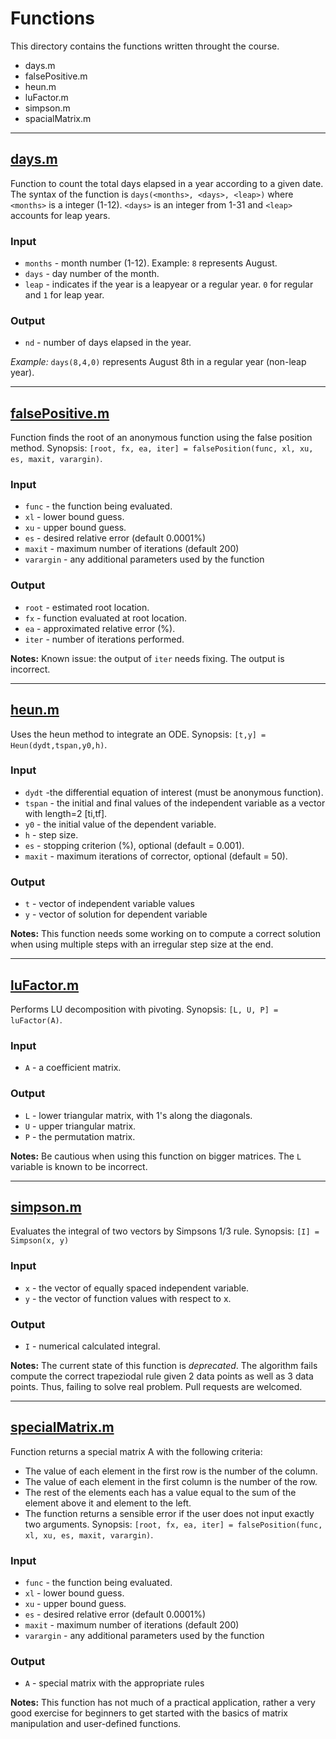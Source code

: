 # Functions
This directory contains the functions written throught the course.
- days.m
- falsePositive.m
- heun.m
- luFactor.m
- simpson.m
- spacialMatrix.m

---

## [days.m](days.m)
Function to count the total days elapsed in a year according to a given date.
The syntax of the function is `days(<months>, <days>, <leap>)` where `<months>` is a integer (1-12). `<days>` is an integer from 1-31 and `<leap>` accounts for leap years.

### Input
- `months` - month number (1-12). Example: `8` represents August.
- `days` - day number of the month.
- `leap` - indicates if the year is a leapyear or a regular year. `0` for regular and `1` for leap year.

### Output
- `nd` - number of days elapsed in the year.

*Example:*
`days(8,4,0)` represents August 8th in a regular year (non-leap year).

---

## [falsePositive.m](falsePositive.m)
Function finds the root of an anonymous function using the false position method.
Synopsis: `[root, fx, ea, iter] = falsePosition(func, xl, xu, es, maxit, varargin)`.

### Input
- `func` - the function being evaluated.
- `xl` - lower bound guess.
- `xu` - upper bound guess.
- `es` - desired relative error (default 0.0001%)
- `maxit` - maximum number of iterations (default 200)
- `varargin` - any additional parameters used by the function

### Output
- `root` - estimated root location.
- `fx` - function evaluated at root location.
- `ea` - approximated relative error (%).
- `iter` - number of iterations performed.

**Notes:**
Known issue: the output of `iter` needs fixing. The output is incorrect.

---

## [heun.m](heun.m)
Uses the heun method to integrate an ODE.
Synopsis: `[t,y] = Heun(dydt,tspan,y0,h)`.

### Input
- `dydt` -the differential equation of interest (must be anonymous function).
- `tspan` - the initial and final values of the independent variable as a vector with length=2 [ti,tf].
- `y0` - the initial value of the dependent variable.
- `h` - step size.
- `es` - stopping criterion (%), optional (default = 0.001).
- `maxit` - maximum iterations of corrector, optional (default = 50).

### Output
- `t` - vector of independent variable values
- `y` - vector of solution for dependent variable

**Notes:**
This function needs some working on to compute a correct solution when using multiple steps with an irregular step size at the end.

---

## [luFactor.m](luFactor.m)

Performs LU decomposition with pivoting.
Synopsis: `[L, U, P] = luFactor(A)`.

### Input
- `A` - a coefficient matrix.

### Output
- `L` - lower triangular matrix, with 1's along the diagonals.
- `U` - upper triangular matrix.
- `P` - the permutation matrix.

**Notes:**
Be cautious when using this function on bigger matrices. The `L` variable is known to be incorrect.

---

## [simpson.m](simpson.m)
Evaluates the integral of two vectors by Simpsons 1/3 rule.
Synopsis: `[I] = Simpson(x, y)`

### Input
- `x` - the vector of equally spaced independent variable.
- `y` - the vector of function values with respect to x.

### Output
- `I` - numerical calculated integral.

**Notes:**
The current state of this function is *deprecated*. The algorithm fails compute the correct trapeziodal rule given 2 data points as well as 3 data points. Thus, failing to solve real problem. Pull requests are welcomed.

---

## [specialMatrix.m](specialMatrix.m)
Function returns a special matrix A with the following criteria:
- The value of each element in the first row is the number of the column.
- The value of each element in the first column is the number of the row.
- The rest of the elements each has a value equal to the sum of the element above it and element to the left.
- The function returns a sensible error if the user does not input exactly two arguments.
 Synopsis: `[root, fx, ea, iter] = falsePosition(func, xl, xu, es, maxit, varargin)`.

### Input
- `func` - the function being evaluated.
- `xl` - lower bound guess.
- `xu` - upper bound guess.
- `es` - desired relative error (default 0.0001%)
- `maxit` - maximum number of iterations (default 200)
- `varargin` - any additional parameters used by the function


### Output
- `A` - special matrix with the appropriate rules

**Notes:**
This function has not much of a practical application, rather a very good exercise for beginners to get started with the basics of matrix manipulation and user-defined functions.
